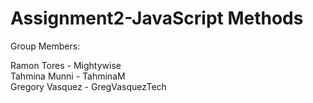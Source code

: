 # Assignment2-JavaScript Methods

Group Members:

Ramon Tores - Mightywise </br>
Tahmina Munni - TahminaM </br>
Gregory Vasquez - GregVasquezTech </br>

